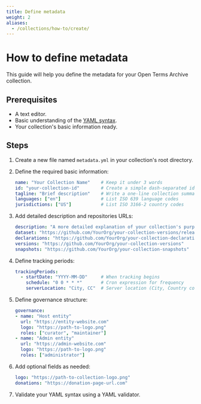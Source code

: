 ```yaml
---
title: Define metadata
weight: 2
aliases:
  - /collections/how-to/create/
---
```


# How to define metadata

This guide will help you define the metadata for your Open Terms Archive collection.

## Prerequisites

- A text editor.
- Basic understanding of the [YAML syntax](https://docs.ansible.com/ansible/latest/reference_appendices/YAMLSyntax.html).
- Your collection's basic information ready.

## Steps

1. Create a new file named `metadata.yml` in your collection's root directory.

2. Define the required basic information:

    ```yaml
    name: "Your Collection Name"    # Keep it under 3 words
    id: "your-collection-id"        # Create a simple dash-separated identifier
    tagline: "Brief description"    # Write a one-line collection summary
    languages: ["en"]               # List ISO 639 language codes
    jurisdictions: ["US"]           # List ISO 3166-2 country codes
    ```

3. Add detailed description and repositories URLs:

    ```yaml
    description: "A more detailed explanation of your collection's purpose"
    dataset: "https://github.com/YourOrg/your-collection-versions/releases"
    declarations: "https://github.com/YourOrg/your-collection-declarations"
    versions: "https://github.com/YourOrg/your-collection-versions"
    snapshots: "https://github.com/YourOrg/your-collection-snapshots"
    ```

4. Define tracking periods:

    ```yaml
    trackingPeriods:
      - startDate: "YYYY-MM-DD"     # When tracking begins
        schedule: "0 0 * * *"       # Cron expression for frequency
        serverLocation: "City, CC"  # Server location (City, Country code)
    ```

5. Define governance structure:

    ```yaml
    governance:
    - name: "Host entity"
      url: "https://entity-website.com"
      logo: "https://path-to-logo.png"
      roles: ["curator", "maintainer"]
    - name: "Admin entity"
      url: "https://admin-website.com"
      logo: "https://path-to-logo.png"
      roles: ["administrator"]
    ```

6. Add optional fields as needed:

    ```yaml
    logo: "https://path-to-collection-logo.png"
    donations: "https://donation-page-url.com"
    ```

7. Validate your YAML syntax using a YAML validator.
